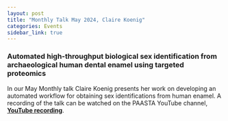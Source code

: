 ```yaml
---
layout: post
title: "Monthly Talk May 2024, Claire Koenig"
categories: Events
sidebar_link: true
---
```


### Automated high-throughput biological sex identification from archaeological human dental enamel using targeted proteomics
In our May Monthly talk Claire Koenig presents her work on developing an automated workflow for obtaining sex identifications from human enamel.
A recording of the talk can be watched on the PAASTA YouTube channel, [**YouTube recording**](https://www.youtube.com/watch?v=GsVCwpcvRV4&ab_channel=PAASTAcommunity).
